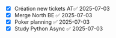 - [x] Création new tickets AT✅ 2025-07-03
- [x] Merge North BE ✅ 2025-07-03
- [x] Poker planning ✅ 2025-07-03
- [x] Study Python Async ✅ 2025-07-03
